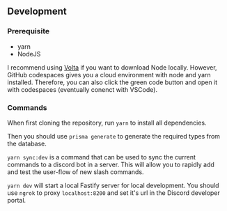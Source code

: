 ## Development

### Prerequisite

- yarn
- NodeJS

I recommend using [Volta](https://volta.sh/) if you want to download Node locally. However, GitHub codespaces gives you a cloud environment with node and yarn installed. Therefore, you can also click the green code button and open it with codespaces (eventually conenct with VSCode).

### Commands

When first cloning the repository, run `yarn` to install all dependencies. 

Then you should use `prisma generate` to generate the required types from the database.

`yarn sync:dev` is a command that can be used to sync the current commands to a discord bot in a server. This will allow you to rapidly add and test the user-flow of new slash commands.

`yarn dev` will start a local Fastify server for local development. You should use `ngrok` to proxy `localhost:8200` and set it's url in the Discord developer portal.
